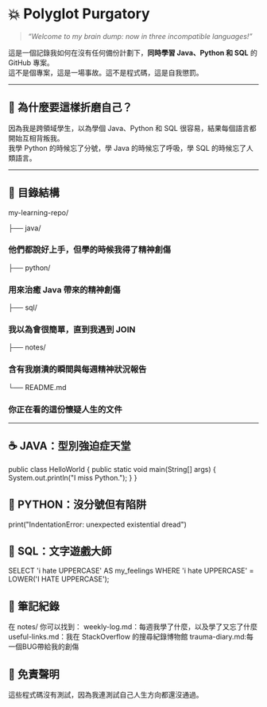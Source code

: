 # 💥 Polyglot Purgatory

> *“Welcome to my brain dump: now in three incompatible languages!”*

這是一個記錄我如何在沒有任何備份計劃下，**同時學習 Java、Python 和 SQL** 的 GitHub 專案。  
這不是個專案，這是一場事故。這不是程式碼，這是自我懲罰。

---

## 🧠 為什麼要這樣折磨自己？

因為我是跨領域學生，以為學個 Java、Python 和 SQL 很容易，結果每個語言都開始互相背叛我。  
我學 Python 的時候忘了分號，學 Java 的時候忘了呼吸，學 SQL 的時候忘了人類語言。

---

## 📁 目錄結構
my-learning-repo/

├── java/ 
### 他們都說好上手，但學的時候我得了精神創傷

├── python/ 
### 用來治癒 Java 帶來的精神創傷

├── sql/ 
### 我以為會很簡單，直到我遇到 JOIN

├── notes/ 
### 含有我崩潰的瞬間與每週精神狀況報告

└── README.md
### 你正在看的這份懷疑人生的文件


---

## ☕ JAVA：型別強迫症天堂
public class HelloWorld {
    public static void main(String[] args) {
        System.out.println("I miss Python.");
    }
}

## 🐍 PYTHON：沒分號但有陷阱
print("IndentationError: unexpected existential dread")

## 💾 SQL：文字遊戲大師
SELECT 'i hate UPPERCASE' AS my_feelings
WHERE 'i hate UPPERCASE' = LOWER('I HATE UPPERCASE');

## 📝 筆記紀錄
在 notes/ 你可以找到：
weekly-log.md：每週我學了什麼，以及學了又忘了什麼
useful-links.md：我在 StackOverflow 的搜尋紀錄博物館
trauma-diary.md:每一個BUG帶給我的創傷

## 🧻 免責聲明
這些程式碼沒有測試，因為我連測試自己人生方向都還沒通過。
